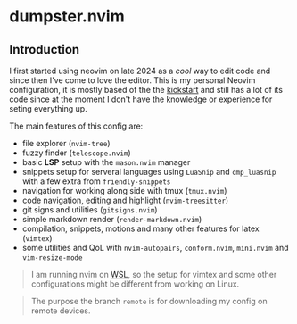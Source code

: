 # dumpster.nvim
## Introduction
I first started using neovim on late 2024 as a *cool* way to edit code and since then I've come to love the editor. This is my personal Neovim configuration, it is mostly based of the the [kickstart](https://github.com/nvim-lua/kickstart.nvim) and still has a lot of its code since at the moment I don't have the knowledge or experience for seting everything up.

The main features of this config are:
- file explorer (`nvim-tree`)
- fuzzy finder (`telescope.nvim`)
- basic **LSP** setup with the `mason.nvim` manager
- snippets setup for serveral languages using `LuaSnip` and `cmp_luasnip` with a few extra from `friendly-snippets`
- navigation for working along side with tmux (`tmux.nvim`)
- code navigation, editing and highlight (`nvim-treesitter`)
- git signs and utilities (`gitsigns.nvim`)
- simple markdown render (`render-markdown.nvim`)
- compilation, snippets, motions and many other features for latex (`vimtex`)
- some utilities and QoL with `nvim-autopairs`, `conform.nvim`, `mini.nvim` and `vim-resize-mode`

> I am running nvim on [WSL](https://learn.microsoft.com/en-us/windows/wsl/install), so the setup for vimtex and some other configurations might be different from working on Linux.

> The purpose the branch `remote` is for downloading my config on remote devices.
